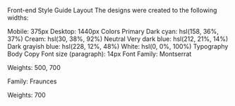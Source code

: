Front-end Style Guide
Layout
The designs were created to the following widths:

Mobile: 375px
Desktop: 1440px
Colors
Primary
Dark cyan: hsl(158, 36%, 37%)
Cream: hsl(30, 38%, 92%)
Neutral
Very dark blue: hsl(212, 21%, 14%)
Dark grayish blue: hsl(228, 12%, 48%)
White: hsl(0, 0%, 100%)
Typography
Body Copy
Font size (paragraph): 14px
Font
Family: Montserrat

Weights: 500, 700

Family: Fraunces

Weights: 700
